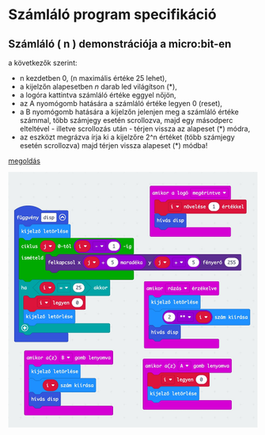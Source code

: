 # Számláló program specifikáció

## Számláló ( n ) demonstrációja a micro:bit-en

a következők szerint:

- n kezdetben 0, (n maximális értéke 25 lehet),
- a kijelzőn alapesetben $n$ darab led világítson (*),
- a logóra kattintva számláló értéke eggyel nőjön,
- az A nyomógomb hatására a számláló értéke legyen 0 (reset),
- a B nyomógomb hatására a kijelzőn jelenjen meg a számláló értéke számmal, több számjegy esetén scrollozva, majd egy másodperc elteltével - illetve scrollozás után - térjen vissza az alapeset (*) módra,
- az eszközt megrázva írja ki a kijelzőre 2^n értéket (több számjegy esetén scrollozva) majd térjen vissza alapeset (*) módba!

[megoldás](mb/szamlalo.hex)

![...](mb/szamlalo.jpg)